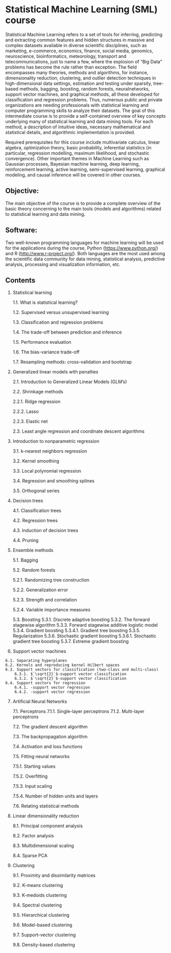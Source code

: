 # Statistical Machine Learning (SML) course

Statistical Machine Learning refers to a set of tools for inferring, predicting and extracting common features and hidden structures in massive and complex datasets available in diverse scientific disciplines, such as marketing, e-commerce, economics, finance, social media, genomics, neuroscience, bioinformatics, meteorology, transport and telecommunications, just to name a few, where the explosion of “Big Data” problems has become the rule rather than exception. The field encompasses many theories, methods and algorithms, for instance, dimensionality reduction, clustering, and outlier detection techniques in high-dimensional data settings, estimation and testing under sparsity, tree-based methods, bagging, boosting, random forests, neuralnetworks, support vector machines, and graphical methods, all these developed for classification and regression problems. Thus, numerous public and private organizations are needing professionals with statistical learning and computer programming skills to analyze their datasets. The goal of this intermediate course is to provide a self-contained overview of key concepts underlying many of statistical learning and data mining tools. For each method, a description of intuitive ideas, necessary mathematical and statistical details, and algorithmic implementation is provided.

Required prerequisites for this course include multivariate calculus, linear algebra, optimization theory, basic probability, inferential statistics (in particular, regression modelling, maximum likelihood, and stochastic convergence). Other important themes in Machine Learning such as Gaussian processes, Bayesian machine learning, deep learning, reinforcement learning, active learning, semi-supervised learning, graphical modeling, and causal inference will be covered in other courses.

## Objective:

The main objective of the course is to provide a complete overview of the basic theory concerning to the main tools (models and algorithms) related to statistical learning and data mining.

## Software:

Two well-known programming languages for machine learning will be used for the applications during the course, Python (https://www.python.org/) and R (http://www.r-project.org/). Both languages are the most used among the scientific data community for data mining, statistical analysis, predictive analysis, processing and visualization information, etc.

## Contents

1. Statistical learning
   
   1.1. What is statistical learning?
   
   1.2. Supervised versus unsupervised learning
   
   1.3. Classification and regression problems
   
   1.4. The trade-off between prediction and inference
   
   1.5. Performance evaluation
   
   1.6. The bias-variance trade-off
   
   1.7. Resampling methods: cross-validation and bootstrap
   
 2. Generalized linear models with penalties
    
    2.1. Introduction to Generalized Linear Models (GLM’s)
    
    2.2. Shrinkage methods
         
       2.2.1. Ridge regression
         
       2.2.2. Lasso
         
       2.2.3. Elastic net
    
    2.3. Least angle regression and coordinate descent algorithms

3. Introduction to nonparametric regression

   3.1. k-nearest neighbors regression
   
   3.2. Kernel smoothing 
   
   3.3. Local polynomial regression
    
   3.4. Regression and smoothing splines
    
   3.5. Orthogonal series

 4. Decision trees

    4.1. Classification trees
    
    4.2. Regression trees
    
    4.3. Induction of decision trees
    
    4.4. Pruning

 5. Ensemble methods
    
    5.1. Bagging
    
    5.2. Random forests
        
       5.2.1. Randomizing tree construction
        
       5.2.2. Generalization error
        
       5.2.3. Strength and correlation
        
       5.2.4. Variable importance measures
    
    5.3. Boosting
        5.3.1. Discrete adaptive boosting
        5.3.2. The forward stagewise algorithm
        5.3.3. Forward stagewise additive logistic model
        5.3.4. Gradient boosting
            5.3.4.1. Gradient tree boosting
        5.3.5. Regularization
        5.3.6. Stochastic gradient boosting
            5.3.6.1. Stochastic gradient tree boosting
        5.3.7. Extreme gradient boosting

  6. Support vector machines

    6.1. Separating hyperplanes
    6.2. Kernels and reproducing kernel Hilbert spaces
    6.3. Support vectors for classification (two-class and multi-class)
        6.3.1. $`\sqrt{2}`$-support vector classification
        6.3.2. $`\sqrt{2}`$-support vector classification
    6.4. Support vectors for regression
        6.4.1. -support vector regression
        6.4.2. -support vector regression

7. Artificial Neural Networks

    7.1. Perceptrons
      7.1.1. Single-layer perceptrons
      7.1.2. Multi-layer perceptrons
    
    7.2. The gradient descent algorithm
    
    7.3. The backpropagation algorithm
    
    7.4. Activation and loss functions
    
    7.5. Fitting neural networks
      
      7.5.1. Starting values
      
      7.5.2. Overfitting
      
      7.5.3. Input scaling
      
      7.5.4. Number of hidden units and layers
    
    7.6. Relating statistical methods

8. Linear dimensionality reduction
  
    8.1. Principal component analysis
    
    8.2. Factor analysis
    
    8.3. Multidimensional scaling
    
    8.4. Sparse PCA

9. Clustering
    
   9.1. Proximity and dissimilarity matrices
   
   9.2. K-means clustering
   
   9.3. K-medoids clustering
   
   9.4. Spectral clustering
   
   9.5. Hierarchical clustering
   
   9.6. Model-based clustering
   
   9.7. Support-vector clustering
   
   9.8. Density-based clustering
